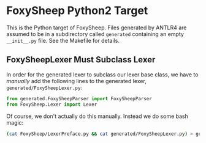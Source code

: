# FoxySheep Python2 Target

This is the Python target of FoxySheep. Files generated by ANTLR4 are assumed to be in a subdirectory called `generated` containing an empty `__init__.py` file. See the Makefile for details.

## FoxySheepLexer Must Subclass Lexer

In order for the generated lexer to subclass our lexer base class, we have to _manually_ add the following lines to the generated lexer, `generated/FoxySheepLexer.py`:
```python
from generated.FoxySheepParser import FoxySheepParser
from FoxySheep.Lexer import Lexer
```
Of course, we don't actually do this manually. Instead we do some bash magic:
```bash
(cat FoxySheep/LexerPreface.py && cat generated/FoxySheepLexer.py) > generated/FoxySheepLexer.py
```